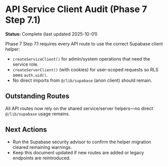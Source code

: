 # API Service Client Audit (Phase 7 Step 7.1)

**Status:** Complete (last updated 2025-10-01)

Phase 7 Step 7.1 requires every API route to use the correct Supabase client helper:

- `createServiceClient()` for admin/system operations that need the service role.
- `createServerClient()` (with cookies) for user-scoped requests so RLS sees `auth.uid()`.
- No direct imports from `@/lib/supabase` (anon client) should remain.

## Outstanding Routes
All API routes now rely on the shared service/server helpers—no direct `@/lib/supabase` usage remains.

## Next Actions
- Run the Supabase security advisor to confirm the helper migration cleared remaining warnings.
- Keep this document updated if new routes are added or legacy endpoints are reintroduced.
